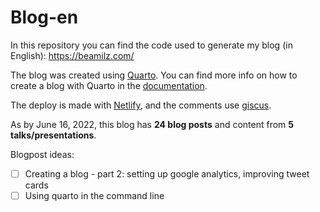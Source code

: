 
<!-- README.md is generated from README.Rmd. Please edit that file -->

# Blog-en

<!-- badges: start -->
<!-- badges: end -->

In this repository you can find the code used to generate my blog (in
English): <https://beamilz.com/>

The blog was created using [Quarto](https://quarto.org/). You can find
more info on how to create a blog with Quarto in the
[documentation](https://quarto.org/docs/websites/website-blog.html).

The deploy is made with [Netlify](https://www.netlify.com/), and the
comments use [giscus](https://giscus.app/).

As by June 16, 2022, this blog has **24 blog posts** and content from
**5 talks/presentations**.

Blogpost ideas:

-   [ ] Creating a blog - part 2: setting up google analytics, improving
    tweet cards
-   [ ] Using quarto in the command line
